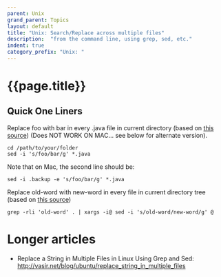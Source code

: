 ```yaml
---
parent: Unix
grand_parent: Topics
layout: default
title: "Unix: Search/Replace across multiple files"
description:  "from the command line, using grep, sed, etc."
indent: true
category_prefix: "Unix: "
---
```


# {{page.title}}

## Quick One Liners

Replace foo with bar in every .java file in current directory (based on [this source](http://stackoverflow.com/questions/11392478/how-to-replace-a-string-in-multiple-files-in-linux-command-line))  (Does NOT WORK ON MAC... see below for alternate version).


```
cd /path/to/your/folder
sed -i 's/foo/bar/g' *.java
```

Note that on Mac, the second line should be:

```
sed -i .backup -e 's/foo/bar/g' *.java
```

Replace old-word with new-word in every file in current directory tree (based on [this source](http://stackoverflow.com/questions/11392478/how-to-replace-a-string-in-multiple-files-in-linux-command-line))

```
grep -rli 'old-word' . | xargs -i@ sed -i 's/old-word/new-word/g' @
```

# Longer articles

* Replace a String in Multiple Files in Linux Using Grep and Sed: <http://vasir.net/blog/ubuntu/replace_string_in_multiple_files>

